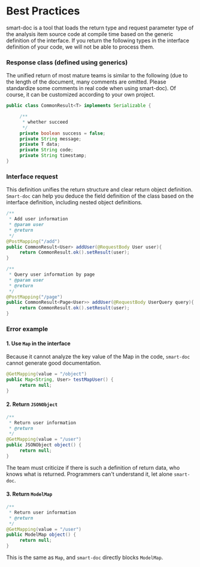 # Best Practices

smart-doc is a tool that loads the return type and request parameter type of the analysis item source code at compile time based on the generic definition of the interface. If you return the following types in the interface definition of your code, we will not be able to process them.

### Response class (defined using generics)
The unified return of most mature teams is similar to the following (due to the length of the document, many comments are omitted. Please standardize some comments in real code when using smart-doc). Of course, it can be customized according to your own project.
```java
public class CommonResult<T> implements Serializable {

     /**
      * whether succeed
      */
     private boolean success = false;
     private String message;
     private T data;
     private String code;
     private String timestamp;
}

```


### Interface request
This definition unifies the return structure and clear return object definition. `Smart-doc` can help you deduce the field definition of the class based on the interface definition, including nested object definitions.
```java
/**
 * Add user information
 * @param user
 * @return
 */
@PostMapping("/add")
public CommonResult<User> addUser(@RequestBody User user){
     return CommonResult.ok().setResult(user);
}

/**
 * Query user information by page
 * @param user
 * @return
 */
@PostMapping("/page")
public CommonResult<Page<User>> addUser(@RequestBody UserQuery query){
     return CommonResult.ok().setResult(user);
}
```

### Error example
#### 1. Use `Map` in the interface
Because it cannot analyze the key value of the Map in the code, `smart-doc` cannot generate good documentation.

```java
@GetMapping(value = "/object")
public Map<String, User> testMapUser() {
     return null;
}
```

#### 2. Return `JSONObject`

```java
/**
 * Return user information
 * @return
 */
@GetMapping(value = "/user")
public JSONObject object() {
     return null;
}
```
The team must criticize if there is such a definition of return data, who knows what is returned. Programmers can't understand it, let alone `smart-doc`.

#### 3. Return `ModelMap`
 
```java
/**
 * Return user information
 * @return
 */
@GetMapping(value = "/user")
public ModelMap object() {
     return null;
}

```
This is the same as `Map`, and `smart-doc` directly blocks `ModelMap`.